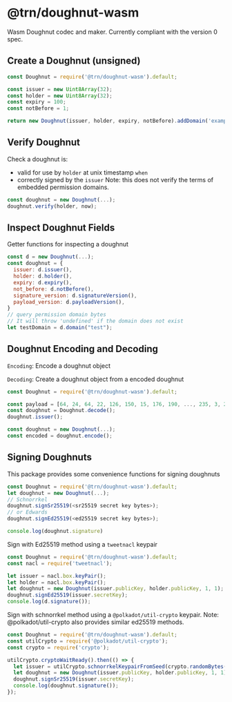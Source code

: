 # @trn/doughnut-wasm

Wasm Doughnut codec and maker.
Currently compliant with the version 0 spec.  

## Create a Doughnut (unsigned)

```js
const Doughnut = require('@trn/doughnut-wasm').default;

const issuer = new Uint8Array(32);
const holder = new Uint8Array(32);
const expiry = 100;
const notBefore = 1;

return new Doughnut(issuer, holder, expiry, notBefore).addDomain('example', [1, 2, 3]);
```

## Verify Doughnut

Check a doughnut is:
- valid for use by `holder` at unix timestamp `when`
- correctly signed by the `issuer`
Note: this does not verify the terms of embedded permission domains.

```js
const doughnut = new Doughnut(...);
doughnut.verify(holder, now);
```

## Inspect Doughnut Fields

Getter functions for inspecting a doughnut

```js
const d = new Doughnut(...);
const doughnut = {
  issuer: d.issuer(),
  holder: d.holder(),
  expiry: d.expiry(),
  not_before: d.notBefore(),
  signature_version: d.signatureVersion(),
  payload_version: d.payloadVersion(),
}
// query permission domain bytes
// It will throw 'undefined' if the domain does not exist
let testDomain = d.domain("test");
```

## Doughnut Encoding and Decoding

`Encoding`: Encode a doughnut object

`Decoding`: Create a doughnut object from a encoded doughnut

```js
const Doughnut = require('@trn/doughnut-wasm').default;

const payload = [64, 24, 64, 22, 126, 150, 15, 176, 190, ..., 235, 3, 21, 63, 79, 192, 137, 6];
const doughnut = Doughnut.decode();
doughnut.issuer();

const doughnut = new Doughnut(...);
const encoded = doughnut.encode();
```

## Signing Doughnuts

This package provides some convenience functions for signing doughnuts

```js
const Doughnut = require('@trn/doughnut-wasm').default;
let doughnut = new Doughnut(...);
// Schnorrkel
doughnut.signSr25519(<sr25519 secret key bytes>);
// or Edwards
doughnut.signEd25519(<ed25519 secret key bytes>);

console.log(doughnut.signature)
```

Sign with Ed25519 method using a `tweetnacl` keypair
```js
const Doughnut = require('@trn/doughnut-wasm').default;
const nacl = require('tweetnacl');

let issuer = nacl.box.keyPair();
let holder = nacl.box.keyPair();
let doughnut = new Doughnut(issuer.publicKey, holder.publicKey, 1, 1);
doughnut.signEd25519(issuer.secretKey);
console.log(d.signature());
```

Sign with schnorrkel method using a `@polkadot/util-crypto` keypair.
Note: @polkadot/util-crypto also provides similar ed25519 methods.
```js
const Doughnut = require('@trn/doughnut-wasm').default;
const utilCrypto = require('@polkadot/util-crypto');
const crypto = require('crypto');

utilCrypto.cryptoWaitReady().then(() => {
  let issuer = utilCrypto.schnorrkelKeypairFromSeed(crypto.randomBytes(32));
  let doughnut = new Doughnut(issuer.publicKey, holder.publicKey, 1, 1);
  doughnut.signSr25519(issuer.secretKey);
  console.log(doughnut.signature());
});
```

